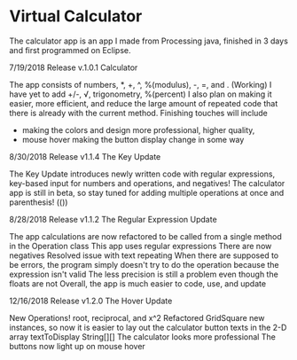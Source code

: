 # Virtual Calculator

The calculator app is an app I made from Processing java, finished in 3 days and first programmed on Eclipse. 

7/19/2018
Release v.1.0.1
Calculator

The app consists of numbers, *, +, ^, %(modulus), -, =, and . (Working)
I have yet to add +/-, √, trigonometry, %(percent)
I also plan on making it easier, more efficient, and reduce the large amount of repeated code that there is already with the current method.
Finishing touches will include 
- making the colors and design more professional, higher quality,
- mouse hover making the button display change in some way

8/30/2018
Release v1.1.4
The Key Update

The Key Update introduces newly written code with regular expressions, key-based input for numbers and operations, and negatives! The calculator app is still in beta, so stay tuned for adding multiple operations at once and parenthesis! (())

8/28/2018
Release v1.1.2
The Regular Expression Update

The app calculations are now refactored to be called from a single method in the Operation class
This app uses regular expressions
	There are now negatives
	Resolved issue with text repeating
	When there are supposed to be errors, the program simply doesn't try to do the operation because the expression isn't valid
The less precision is still a problem even though the floats are not 
Overall, the app is much easier to code, use, and update

12/16/2018
Release v1.2.0
The Hover Update

New Operations! root, reciprocal, and x^2
Refactored GridSquare new instances, so now it is easier to lay out the calculator button texts in the 2-D array textToDisplay String[][]
The calculator looks more professional
The buttons now light up on mouse hover



